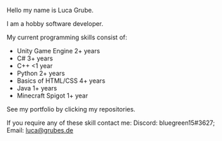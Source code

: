 Hello my name is Luca Grube.

I am a hobby software developer.

My current programming skills consist of:
- Unity Game Engine 2+ years
- C# 3+ years
- C++ <1 year
- Python 2+ years
- Basics of HTML/CSS 4+ years
- Java 1+ years
- Minecraft Spigot 1+ year

See my portfolio by clicking my repositories. 

If you require any of these skill contact me: Discord: bluegreen15#3627; Email: luca@grubes.de


